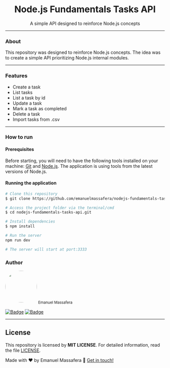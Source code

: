 <h1 align="center">Node.js Fundamentals Tasks API</h1>

<p align="center">A simple API designed to reinforce Node.js concepts</p>

---

### About

This repository was designed to reinforce Node.js concepts. The idea was to create a simple API prioritizing Node.js internal modules. 

---

### Features

- Create a task
- List tasks
- List a task by id
- Update a task
- Mark a task as completed
- Delete a task
- Import tasks from .csv

---

### How to run

#### Prerequisites

Before starting, you will need to have the following tools installed on your machine: [Git](https://git-scm.com/) and [Node.js](https://nodejs.org/en/). The application is using tools from the latest versions of Node.js.

#### Running the application

```bash
# Clone this repository
$ git clone https://github.com/emanuelmassafera/nodejs-fundamentals-tasks-api.git

# Access the project folder via the terminal/cmd
$ cd nodejs-fundamentals-tasks-api.git

# Install dependencies
$ npm install

# Run the server
npm run dev

# The server will start at port:3333
```

### Author

<img style="border-radius: 50%;" src="https://avatars1.githubusercontent.com/u/65625500?s=460&u=eb9e300de61698fc8531949a451ce2f0e9da46f9&v=4" width="100px;" alt=""/>
<sub>Emanuel Massafera</sub>

<b></b>

[![Badge](https://img.shields.io/static/v1?label=&message=Emanuel&color=blue&style=flat-square&logo=Linkedin&logoColor=white&link=https://www.linkedin.com/in/emanuelmassafera/)](https://www.linkedin.com/in/emanuelmassafera/) [![Badge](https://img.shields.io/static/v1?label=&message=emanuel301@live.com&color=0078D4&style=flat-square&logo=Microsoft-Outlook&logoColor=white&link=mailto:emanuel301@live.com)](mailto:emanuel301@live.com)

---

## License

This repository is licensed by **MIT LICENSE**. For detailed information, read the file [LICENSE](https://github.com/emanuelmassafera/nodejs-fundamentals-tasks-api/blob/main/LICENSE). 

Made with ♥ by Emanuel Massafera :wave: [Get in touch!](https://www.linkedin.com/in/emanuelmassafera/)
